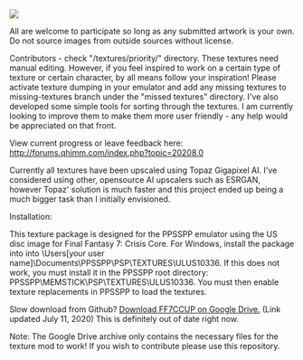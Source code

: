 <img src="https://github.com/eqprog/FF7CCUP/blob/master/logo.png?raw=true" align=center>

All are welcome to participate so long as any submitted artwork is your own. Do not source images from outside sources without license.

Contributors - check "/textures/priority/" directory. These textures need manual editing. However, if you feel inspired to work on a certain type of texture or certain character, by all means follow your inspiration! Please activate texture dumping in your emulator and add any missing textures to missing-textures branch under the "missed textures" directory. I've also developed some simple tools for sorting through the textures. I am currently looking to improve them to make them more user friendly - any help would be appreciated on that front.

View current progress or leave feedback here: <a href="http://forums.qhimm.com/index.php?topic=20208.0">http://forums.qhimm.com/index.php?topic=20208.0</a>

Currently all textures have been upscaled using Topaz Gigapixel AI. I've considered using other, opensource AI upscalers such as ESRGAN, however Topaz' solution is much faster and this project ended up being a much bigger task than I initially envisioned. 

Installation:

This texture package is designed for the PPSSPP emulator using the US disc image for Final Fantasy 7: Crisis Core.
For Windows, install the package into into \Users\[your user name]\Documents\PPSSPP\PSP\TEXTURES\ULUS10336\.
If this does not work, you must install it in the PPSSPP root directory: PPSSPP\MEMSTICK\PSP\TEXTURES\ULUS10336\.
You must then enable texture replacements in PPSSPP to load the textures.

Slow download from Github? <a href= "https://drive.google.com/file/d/190ivjkjDNKay31gyFE2jAAzBzoxBa4F7/view?usp=sharing">Download FF7CCUP on Google Drive.</a>
(Link updated July 11, 2020) This is definitely out of date right now.

Note: The Google Drive archive only contains the necessary files for the texture mod to work! If you wish to contribute please use this repository.


